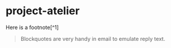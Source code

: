 # project-atelier
Here is a footnote[^1]
> Blockquotes are very handy in email to emulate reply text.
